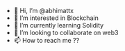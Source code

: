 - 👋 Hi, I’m @abhimattx
- 👀 I’m interested in Blockchain
- 🌱 I’m currently learning Solidity
- 💞️ I’m looking to collaborate on web3
- 📫 How to reach me ??

<!---
abhimattx/abhimattx is a ✨ special ✨ repository because its `README.md` (this file) appears on your GitHub profile.
You can click the Preview link to take a look at your changes.
--->
